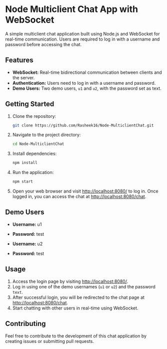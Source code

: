 # Node Multiclient Chat App with WebSocket

A simple multiclient chat application built using Node.js and WebSocket for real-time communication. Users are required to log in with a username and password before accessing the chat.

## Features

- **WebSocket:** Real-time bidirectional communication between clients and the server.
- **Authentication:** Users need to log in with a username and password.
- **Demo Users:** Two demo users, `u1` and `u2`, with the password set as text.

## Getting Started

1. Clone the repository:

   ```bash
   git clone https://github.com/Rasheek16/Node-MulticlientChat.git
   ```

2. Navigate to the project directory:

   ```bash
   cd Node-MulticlientChat
   ```

3. Install dependencies:

   ```bash
   npm install
   ```

4. Run the application:

   ```bash
   npm start
   ```

5. Open your web browser and visit [http://localhost:8080/](http://localhost:8080/) to log in. Once logged in, you can access the chat at [http://localhost:8080/chat](http://localhost:8080/chat).

## Demo Users

- **Username:** u1
- **Password:** test

- **Username:** u2
- **Password:** test

## Usage

1. Access the login page by visiting [http://localhost:8080/](http://localhost:8080/).
2. Log in using one of the demo usernames (`u1` or `u2`) and the password `text`.
3. After successful login, you will be redirected to the chat page at [http://localhost:8080/chat](http://localhost:8080/chat).
4. Start chatting with other users in real-time using WebSocket.

## Contributing

Feel free to contribute to the development of this chat application by creating issues or submitting pull requests.


